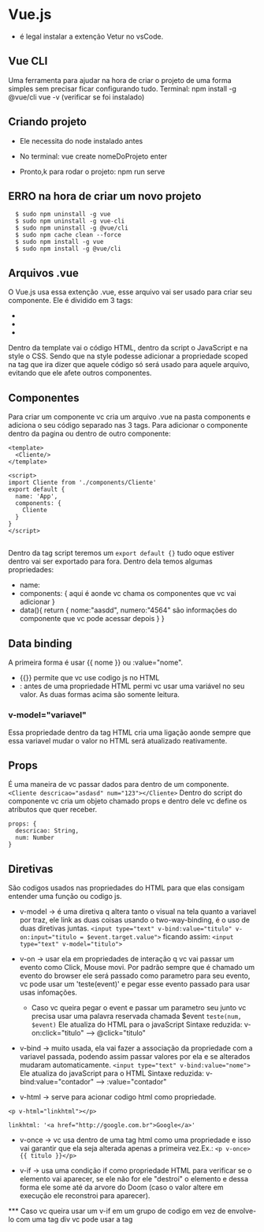 # Vue.js
- é legal instalar a extenção Vetur no vsCode.

## Vue CLI
Uma ferramenta para ajudar na hora de criar o projeto de uma forma simples sem precisar ficar configurando tudo.
Terminal:
  npm install -g @vue/cli 
  vue -v (verificar se foi instalado)

## Criando projeto
- Ele necessita do node instalado antes
- No terminal: 
    vue create nomeDoProjeto
    enter

- Pronto,k para rodar o projeto:
    npm run serve

## ERRO na hora de criar um novo projeto
```
  $ sudo npm uninstall -g vue
  $ sudo npm uninstall -g vue-cli
  $ sudo npm uninstall -g @vue/cli
  $ sudo npm cache clean --force
  $ sudo npm install -g vue
  $ sudo npm install -g @vue/cli
```

## Arquivos .vue
O Vue.js usa essa extenção .vue, esse arquivo vai ser usado para criar seu componente. 
Ele é dividido em 3 tags:
  - <template></template>
  - <script></script>
  - <style></style>
Dentro da template vai o código HTML, dentro da script o JavaScript e na style o CSS. Sendo que na style podesse adicionar a propriedade scoped na tag que ira dizer que aquele código só será usado para aquele arquivo, evitando que ele afete outros componentes.

## Componentes
Para criar um componente vc cria um arquivo .vue na pasta components e adiciona o seu código separado nas 3 tags.
Para adicionar o componente dentro da pagina ou dentro de outro componente: 
```
<template>
  <Cliente/>
</template>

<script>
import Cliente from './components/Cliente'
export default {
  name: 'App',
  components: {
    Cliente
  }
}
</script>
```
## <script></script>
Dentro da tag script teremos um `export default {}` tudo oque estiver dentro vai ser exportado para fora.
Dentro dela temos algumas propriedades:
  - name:
  - components: { aqui é aonde vc chama os componentes que vc vai adicionar }
  - data(){ return { nome:"aasdd", numero:"4564" são informações do componente que vc pode acessar depois } }

## Data binding
A primeira forma é usar {{ nome }} ou :value="nome".
  - {{}} permite que vc use codigo js no HTML
  - : antes de uma propriedade HTML permi vc usar uma variável no seu valor.
As duas formas acima são somente leitura.

  ### v-model="variavel"
  Essa propriedade dentro da tag HTML cria uma ligação aonde sempre que essa variavel mudar o valor no HTML será atualizado reativamente.

## Props
É uma maneira de vc passar dados para dentro de um componente.
`<Cliente descricao="asdasd" num="123"></Cliente>`
Dentro do script do componente vc cria um objeto chamado props e dentro dele vc define os atributos que quer receber.
```
props: {
  descricao: String,
  num: Number
}
```
## Diretivas
São codigos usados nas propriedades do HTML para que elas consigam entender uma função ou codigo js.

- v-model -> é uma diretiva q altera tanto o visual na tela quanto a variavel por traz, ele link as duas coisas usando o two-way-binding, é o uso de duas diretivas juntas.
`<input type="text" v-bind:value="titulo"
    v-on:input="titulo = $event.target.value">`
ficando assim:
`<input type="text" v-model="titulo">`
  

- v-on -> usar ela em propriedades de interação q vc vai passar um evento como Click, Mouse movi. Por padrão sempre que é chamado um evento do browser ele será passado como parametro para seu evento, vc pode usar um 'teste(event)' e pegar esse evento passado para usar usas infomações.
  - Caso vc queira pegar o event e passar um parametro seu junto vc precisa usar uma palavra reservada chamada $event
  `teste(num, $event)`
Ele atualiza do HTML para o javaScript
Sintaxe reduzida: v-on:click="titulo" --> @click="titulo" 

- v-bind -> muito usada, ela vai fazer a associação da propriedade com a variavel passada, podendo assim passar valores por ela e se alterados mudaram automaticamente.
`<input type="text" v-bind:value="nome">`
Ele atualiza do javaScript para o HTML
Sintaxe reduzida: v-bind:value="contador" --> :value="contador"

- v-html -> serve para acionar codigo html como propriedade. 
```
<p v-html="linkhtml"></p>

linkhtml: '<a href="http://google.com.br">Google</a>'
```

- v-once -> vc usa dentro de uma tag html como uma propriedade e isso vai garantir que ela seja alterada apenas a primeira vez.Ex.: `<p v-once>{{ titulo }}</p>`

- v-if -> usa uma condição if como propriedade HTML para verificar se o elemento vai aparecer, se ele não for ele "destroi" o elemento e dessa forma ele some até da arvore do Doom (caso o valor altere em execução ele reconstroi para aparecer).

*** Caso vc queira usar um v-if em um grupo de codigo em vez de envolve-lo com uma tag div vc pode usar a tag <template> essa tag vai funcionar igual a div com a diferença de q quando o elemento for renderizado na tela ela some deixando os itens juntos mas sem nem uma tag agrupando.

- v-else -> deve ser usado logo abaixo ao v-if

- v-else-if

- v-show -> usa uma condição igual ao if mas para sumir com o elemento ele usa um display: none. Não existe uma opção para o else. Ele é bom para esconder algum conteúdo q vc vai reutilizar, um menu por exemplo, mas lembre-se o codigo está lá e pode ser acessado pelo código se for alguma coisa de segurança é melhor usar o v-if.

- v-for -> ele vai replicar o código HTML que ficar dentro da estrutura para cada elemento que tiver no objeto passado pra ele.
  ```
  <div v-for="cliente in clientes" :key="cliente.id">
    <Cliente :cliente="cliente"/>
  </div>
  ```   
  lá no data() tem que ter o retorno de todos os cliente é obrigatório ter uma key diferente para cada um deles.
  Essa estrutura for pode devolver um índece tb
  ```
  <div v-for="(cliente, index) in clientes" :key="cliente.id">
    <Cliente :cliente="cliente"/>
    <p>{{ index }}</p>
  </div>
  ```

## Monitorar Mudanças ( watch )
No watch diferente das outras propriedades vc deve escolher alguma que já esteja sendo usada para que ela monitore. Ele sempre ira retornar primeiro o valor novo e dpois o valor antigo.
`watch: {
      contador(novo, antigo) {
}`


## Classes condicionais (troca de classe em execução)

```
<div :class="{'cliente': !isPremium, 'cliente-premium': isPremium}">

// quando isPremium for false ele vai add na class o 'cliente', quando isPremium for verdadeiro ele add a class 'cliente-premium'


<script>
export default {
  data(){
    return {
      isPremium: false
    }
  }
}
</script>
```

## Eventos
Para adicionar um evento dentro da tag HTML do elemento basta digitar `@` e o nome do evento.
Os eventos sempre retornam algum dado.
Vc pode criar metodos tb.
  ```
  <button @click="">

  ...

  <script>
    export default {
      methods: {
        mudarCor: function {
          console.log('mudou');
        }
      }
    }
  </script>
  ```
  - $event: Esse retorno do evento peve ser usado com uma palavra chave caso vc esteja passando parametros pernsonalizados.
  `teste(num, $event)`
  - O efeito de um evento normamelmente ira propagar para os componentes filhos.

    ### Modificadores de eventos
    Com eles vc consegue modificar o comportamento padrão do evento.
    - .stop: `v-on:mousemove.stop=""` dentro desse componente o evento não vai ser propagado.
    - .prevent: `<a v-on:click.prevent=""  href="http://google.com">Google</a>`
    Ele impede o comportamento padrão, nesse caso o link não ira acessar o google.
    #### Eventos de teclado
    Usando por exemplo o v-on:keyup vc pode passar o modificador sendo ele uma tecla do teclado e assim disparar um evento quando ela é precionada, existe um modificador para cada tecla.
    `v-on:keyup.enter="exibirAlerta"`
    Vc ainda pode encadear os eventos, dessa forma só será acionado o evento quando todas as teclas passadas forem precionadas.
    `v-on:keyup.enter.alt="exibirAlerta"`



  ## Filters:
  Um filtro sempre recebe um valor e tem que retornar algo.
  Esse filtro serve para que vc altere a forma de exibição de uma variavel passada, como por exemplo pegar um email escrito normal mas mostrar ele escrito com todas as letras maiusculas.
  Isso não altera os dados da variavel.

  ```
  <p>Email: {{cliente.email | filtroAqui}}</p>

  ...

  filters: {
    filtroAqui: function(value){
      return value.toUpperCase();
    }
  }
  ```

  ## Computed properties
  São dados dinamicos
  Por padrão uma variavel no vue só recebe um valor.
  Elas sempre precisa retornar um valor.
  Ela é usada como uma variavel comum mas ela na verdade é uma função q vai retornar um valor.


  ```
  computed: {
    idEspecial: function() {
      return (this.cliente.email + this.cliente.id)
    }
  }
  ```

 

  ## Bibliotecas

  ### loadsh
  Uma biblioteca para ordenar uma lista da forma que quiser. 
  terminal: npm i --save lodash
  Dentro da tag script do seu componente:
  `import _ from 'lodash';`